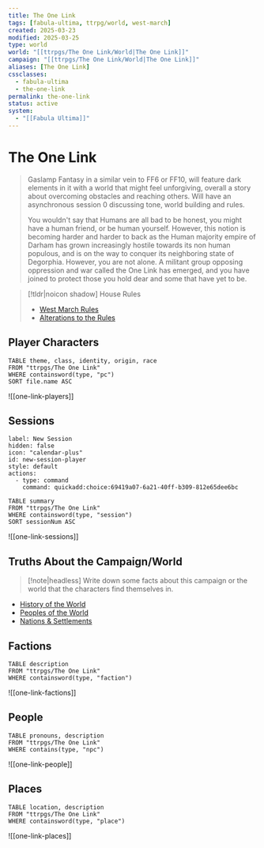 ```yaml
---
title: The One Link
tags: [fabula-ultima, ttrpg/world, west-march]
created: 2025-03-23
modified: 2025-03-25
type: world
world: "[[ttrpgs/The One Link/World|The One Link]]"
campaign: "[[ttrpgs/The One Link/World|The One Link]]"
aliases: [The One Link]
cssclasses:
  - fabula-ultima
  - the-one-link
permalink: the-one-link
status: active
system:
  - "[[Fabula Ultima]]"
---
```


# The One Link

> Gaslamp Fantasy in a similar vein to FF6 or FF10, will feature dark elements in it with a world that might feel unforgiving, overall a story about overcoming obstacles and reaching others. Will have an asynchronous session 0 discussing tone, world building and rules.
>
> You wouldn't say that Humans are all bad to be honest, you might have a human friend, or be human yourself. However, this notion is becoming harder and harder to back as the Human majority empire of Darham has grown increasingly hostile towards its non human populous, and is on the way to conquer its neighboring state of Degorphia. However, you are not alone. A militant group opposing oppression and war called the One Link has emerged, and you have joined to protect those you hold dear and some that have yet to be.

> [!tldr|noicon shadow] House Rules
>
> - [West March Rules](https://docs.google.com/document/d/1CbdKeArKc3_T-TC_y72zGyYAYP5QDsimb0Ftvs2EVUk/edit?tab=t.0)
> - [Alterations to the Rules](https://docs.google.com/document/d/1yRW4vhBLeM8GDjDDnwcRBl-fb3nLf3Mnp__WNjkmyXY/edit?tab=t.0)

## Player Characters

```dataview
TABLE theme, class, identity, origin, race
FROM "ttrpgs/The One Link"
WHERE containsword(type, "pc")
SORT file.name ASC
```

![[one-link-players]]

## Sessions

```meta-bind-button
label: New Session
hidden: false
icon: "calendar-plus"
id: new-session-player
style: default
actions:
  - type: command
    command: quickadd:choice:69419a07-6a21-40ff-b309-812e65dee6bc
```

```dataview
TABLE summary
FROM "ttrpgs/The One Link"
WHERE containsword(type, "session")
SORT sessionNum ASC
```

![[one-link-sessions]]

## Truths About the Campaign/World

> [!note|headless]
> Write down some facts about this campaign or the world that the characters find themselves in.

- [History of the World](https://docs.google.com/document/d/1GSPTL8M_FYgZdLS3CfCFIwitysFBTJeFlPUhsyHXGoY/edit?tab=t.0)
- [Peoples of the World](https://docs.google.com/document/d/1NXiCMzjCcyKj83gMygSrUzHZgI5wyK54MwZ43EEIedc/edit?tab=t.0)
- [Nations & Settlements](https://docs.google.com/document/d/11fw-ocRIJEuAAhWIz9-jouGN9hgTjTp6cjgTdfjJL4U/edit?tab=t.0)

## Factions

```dataview
TABLE description
FROM "ttrpgs/The One Link"
WHERE containsword(type, "faction")
```

![[one-link-factions]]

## People

```dataview
TABLE pronouns, description
FROM "ttrpgs/The One Link"
WHERE contains(type, "npc")
```

![[one-link-people]]

## Places

```dataview
TABLE location, description
FROM "ttrpgs/The One Link"
WHERE containsword(type, "place")
```

![[one-link-places]]
